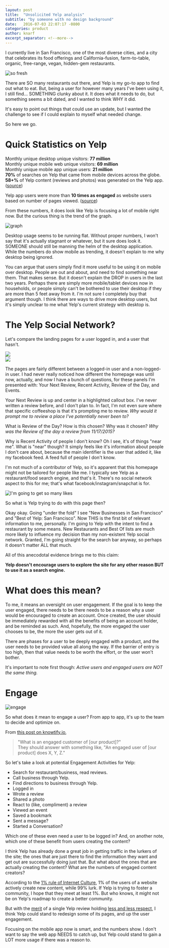 ```yaml
---
layout: post
title:  "Unsolicited Yelp analysis"
subtitle: "by someone with no design background"
date:   2016-07-03 22:07:17 -0800
categories: product
author: knarf
excerpt_separator: <!--more-->
---
```


I currently live in San Francisco, one of the most diverse cities, and a city that celebrates its food offerings and California-fusion, farm-to-table, organic, free-range, vegan, hidden-gem restaurants. 

![so fresh](http://www.unknownmale.com/wp-content/plugins/wp-o-matic/cache/a048cfe174_instagram-chef-jacques-la-merde-plating-junk-food-like-high-end-cuisine-13.jpg)

There are SO many restaurants out there, and Yelp is my go-to app to find out what to eat. But, being a user for however many years I've been using it, I still find... SOMETHING clunky about it.  It does what it needs to do, but something seems a bit dated, and I wanted to think WHY it did. 

It's easy to point out things that could use an update, but I wanted the challenge to see if I could explain to myself what needed change.

So here we go.  

<!--more-->

Quick Statistics on Yelp
========================
Monthly unique desktop unique visitors: **77 million**  
Monthly unique mobile web unique visitors: **69 million**  
Monthly unique mobile app unique users: **21 million**  
**70%** of searches on Yelp that came from mobile devices across the globe.  
**58+%** of Yelp content (reviews and photos) was generated on the Yelp app.  ([source](https://www.yelp.com/factsheet))

Yelp app users were more than **10 times as engaged** as website users based on number of pages viewed.  ([source](http://www.prnewswire.com/news-releases/yelp-announces-fourth-quarter-and-full-year-2015-financial-results-300216659.html))

From these numbers, it does look like Yelp is focusing a lot of mobile right now. But the curious thing is the trend of the graph. 

![graph](/images/yelpstats.jpg)

Desktop usage seems to be running flat. Without proper numbers, I won't say that it's actually stagnant or whatever, but it sure does look it. SOMEONE should still be manning the helm of the desktop application. While the numbers do show mobile as trending, it doesn't explain to me why desktop being ignored.  

You can argue that users simply find it more useful to be using it on mobile over desktop. People are out and about, and need to find something near them. That makes sense. But it doesn't explain the DROP in users in the last two years. Perhaps there are simply more mobile/tablet devices now in households, or people simply can't be bothered to use their desktop if they are more than 5 feet away from it.  I'm not sure I completely buy that argument though.  I think there are ways to drive more desktop users, but it's simply unclear to me what Yelp's current strategy with desktop is. 

The Yelp Social Network?
========================

Let's compare the landing pages for a user logged in, and a user that hasn't.  
<div class="row uniform">
	<div class="6u">
	<span class="image fit"><img src="/images/yelp-home-in.jpg"></span> 
	</div>
	<div class="6u">
	<span class="image fit"><img src="/images/yelp-home-out.jpg"></span>
	</div>
</div>

The pages are fairly different between a logged-in user and a non-logged-in user.  I had never really noticed how different the homepage was until now, actually, and now I have a bunch of questions, for these panels I'm presented with: Your Next Review, Recent Activity, Review of the Day, and Events. 

Your Next Review is up and center in a highlighted callout box. I've never written a review before, and I don't plan to. In fact, I'm not even sure where that specific coffeeshop is that it's prompting me to review. *Why would it prompt me to review a place I've potentially never been to?* 

What is Review of the Day? How is this chosen? Why was it chosen? *Why was the Review of the day a review from 11/17/2015?*  

Why is Recent Activity of people I don't know? Oh I see, it's of things "near me".  What is "near" though? It simply feels like it's information about people I don't care about, because the main identifier is the user that added it, like my facebook feed. A feed full of people I don't know. 

I'm not much of a contributor of Yelp, so it's apparent that this homepage might not be tailored for people like me. I typically see Yelp as a restaurant/food search engine, and that's it. There's no social network aspect to this for me; that's what facebook/instagram/snapchat is for. 

![I'm going to get so many likes](https://si.wsj.net/public/resources/images/BN-LH781_NYINST_P_20151117151507.jpg)

So what is Yelp trying to do with this page then?

Okay okay. Going "under the fold" I see "New Businesses in San Francisco" and "Best of Yelp: San Francisco". Now THIS is the first bit of relevant information to me, personally. I'm going to Yelp with the intent to find a restaurant by some means.  New Restaurants and Best Of lists are much more likely to influence my decision than my non-existent Yelp social network.  Granted, I'm going straight for the search bar anyway, so perhaps it doesn't matter ALL that much.

All of this anecodotal evidence brings me to this claim:

**Yelp doesn't encourage users to explore the site for any other reason BUT to use it as a search engine.**

What does this mean?
====================

To me, it means an oversight on user engagement. If the goal is to keep the user engaged, there needs to be there needs to be a reason why a user would be encouraged to create an account. Once created, the user should be immediately rewarded with all the benefits of being an account holder, and be reminded as such.  And, hopefully, the more engaged the user chooses to be, the more the user gets out of it.

There are phases for a user to be deeply engaged with a product, and the user needs to be provided value all along the way. If the barrier of entry is too high, then that value needs to be worth the effort, or the user won't bother. 

It's important to note first though: *Active users and engaged users are NOT the same thing.*

Engage
======
![engage](http://ecologyofeducation.net/wsite/wp-content/uploads/2012/06/picard-588x448.jpg)  

So what does it mean to engage a user? From app to app, it's up to the team to decide and optimize on. 

From [this post on knowtify.io](http://blog.knowtify.io/four-steps-for-creating-a-user-engagement-score/), 

> "What is an engaged customer of [our product]?"  
They should answer with something like, "An engaged user of [our product] does X, Y, Z."

So let's take a look at potential Engagement Activities for Yelp:

* Search for restaurant/business, read reviews.
* Call business through Yelp. 
* Find directions to business through Yelp. 
* Logged in
* Wrote a review
* Shared a photo
* React to (like, compliment) a review
* Viewed an event
* Saved a bookmark
* Sent a message?
* Started a Conversation? 

Which one of these even need a user to be logged in? And, on another note, which one of these benefit from users creating the content? 

I think Yelp has already done a great job in getting traffic in the lurkers of the site; the ones that are just there to find the information they want and get out are successfully doing just that. But what about the ones that are actually creating the content? What are the numbers of engaged content creators?  

According to the [1% rule of Internet Culture](https://en.wikipedia.org/wiki/1%25_rule_(Internet_culture)), 1% of the users of a website actively create new content, while 99% lurk. If Yelp is trying to foster a community, I hope that they meet at least 1%. But who knows, it might not be on Yelp's roadmap to create a better community.

But with the [merit](http://www.motherjones.com/environment/2015/08/i-cant-stop-reading-these-one-star-yelp-reviews-national-parks) of a single Yelp review holding [less and less respect](http://insidescoopsf.sfgate.com/blog/2014/09/17/richmond-restaurant-owner-encourages-bad-yelp-reviews/), I think Yelp could stand to redesign some of its pages, and up the user engagement.

Focusing on the mobile app now is smart, and the numbers show. I don't want to say the web app NEEDS to catch up, but Yelp could stand to gain a LOT more usage if there was a reason to. 
